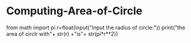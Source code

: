 # Computing-Area-of-Circle
from math import pi
r=float(input("Input the radius of circle:"))
print("the area of circlr with"+ str(r) +"is"+ str(pi*r**2))
